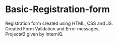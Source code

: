 # Basic-Registration-form
Registration form created using HTML, CSS and JS.</br>
Created Form Validation and Error messages.</br>
Project#2 given by InternIQ.</br>
